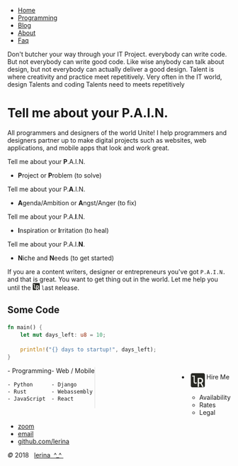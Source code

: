 
<canvas id="cnv_all" width="578" height="150"></canvas>

<div class="container">

<!--
<nav>
<canvas id="cnv_left" width="192" height="150" style="border:solid 1 red"></canvas>
<canvas id="cnv_center" width="192" height="150"></canvas>
<canvas id="cnv_right" width="192" height="150"></canvas>
</nav>
-->

<nav> 

-   [Home](/)
-   [Programming](/prog)
-   [Blog](/blog)
-   [About](/about)
-   [Faq](/faq)

</nav>

<div>
Don't butcher your way through your IT Project. everybody can write code. But not everybody can write good code.
Like wise anybody can talk about design, but not everybody can actually deliver a good design. Talent is where creativity and practice meet repetitively. Very often in the IT world, design Talents and coding Talents need to meets repetitively 

Tell me about your P.A.I.N.
=============================

All programmers and designers of the world Unite! 
I help programmers and designers partner up to make 
digital projects such as websites, web applications, and mobile apps that look and work great.

Tell me about your **P**.A.I.N.

- **P**roject or **P**roblem (to solve)

Tell me about your P.**A**.I.N.

- **A**genda/Ambition or **A**ngst/Anger (to fix)

Tell me about your P.A.**I**.N.

- **I**nspiration or **I**rritation  (to heal)

Tell me about your P.A.I.**N**.

- **N**iche and **N**eeds (to get started)


If you are a  content writers, designer or entrepreneurs you've got `P.A.I.N.` and that is great. You want to get thing out in the world. Let me help you until the <img src="./logo_lerina_16x16.png" align="bottom" /> `l`ast `R`elease.



</div>

## Some Code

```rust
fn main() {
    let mut days_left: u8 = 10;
     
    println!("{} days to startup!", days_left);
}
```

</div>

<nav>
<div style="float:left">
- Programming

    - Python
    - Rust
    - JavaScript
</div><div style="float:left;border-right:solid 1px #ddd; ">
- Web / Mobile

    - Django
    - Webassembly
    - React


</div><div style="float:right; marging-right:1px;">

- &nbsp;<img src="./logo_lerina_32x32.png" align="top" /> Hire Me

    - Availability
    - Rates
    - Legal
</div>
</nav>


<footer style="clear:both">


-   [zoom]()
-   [email](mailto:lerina.razafy@gmail.com)
-   [github.com/lerina](https://github.com/lerina)

<div id="copy">
<em>&#xa9;</em> 2018  &nbsp; <a href="http://razafy.com" target="_blank"> <span class="le">le</span><span class="ri">ri</span><span class="na">na</span>  ^_^ </a></div>

</footer>

<script>
/*
  var cnv_left = document.getElementById('cnv_left');
  var ctx_left = cnv_left.getContext('2d');

      ctx_left.fillStyle = 'black';
      ctx_left.fillRect(0, 0, 200, 150);
      ctx_left.fill();
 
  var cnv_center = document.getElementById('cnv_center');
      var ctx_center = cnv_center.getContext('2d');

      ctx_center.fillStyle = 'black';
      ctx_center.fillRect(0, 0, 200, 150);
      ctx_center.fill();

      ctx_center.strokeStyle = 'white';
      ctx_center.beginPath();
      ctx_center.moveTo(0, 0);
      ctx_center.lineTo(200, 150);
      ctx_center.stroke();
 
  var cnv_right = document.getElementById('cnv_right');
  var ctx_right = cnv_right.getContext('2d');

      ctx_right.fillStyle = 'black';
      ctx_right.fillRect(0, 0, 200, 150);
      ctx_right.fill();
*/

  var cnv_all = document.getElementById('cnv_all');
  var ctx_all = cnv_all.getContext('2d');

      ctx_all.fillStyle = 'black';
      ctx_all.fillRect(0, 0, 600, 150);
      ctx_all.fill();

cnv_all.style.width = window.innerWidth - (window.innerWidth *30/100) + 'px';

// cnv_all.style.display="none"; // it hides the entire element
// visibility:hidden means that the contents of the element will be invisible, but the element stays in its original position and size.

window.addEventListener("resize", OnResizeCalled, false);

function OnResizeCalled() {
    var newsize = window.innerWidth - (window.innerWidth *30/100);
    cnv_all.style.width = newsize + 'px';
    cnv_all.style.height = '150px';

    //cnv_all.style.height = window.innerHeight + 'px';

cnv_all.style.display="block";

/*
cnv_left.style.display="none";
cnv_center.style.display="none";
cnv_right.style.display="none";
*/
} 
</script>
